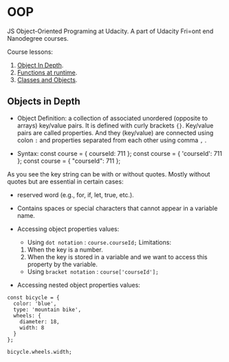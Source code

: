 # OOP

JS Object-Oriented Programing at Udacity. A part of Udacity Fri=ont end Nanodegree courses.

Course lessons:

1. [Object In Depth](#objects-in-depth).
2. [Functions at runtime](#functions-at-runtime).
3. [Classes and Objects](#classes-and-objects).

## Objects in Depth

- Object Definition:  a collection of associated unordered (opposite to arrays) key/value pairs. It is defined with curly brackets `{}`. Key/value pairs are called properties. And they (key/value) are connected using colon `:` and properties separated from each other using comma `,` .

- Syntax: 
const course = { courseId: 711 }; 
const course = { 'courseId': 711 }; 
const course = { "courseId": 711 };

As you see the key string can be with or without quotes. Mostly without quotes but are essential in certain cases: 
- reserved word (e.g., for, if, let, true, etc.).
- Contains spaces or special characters that cannot appear in a variable name.

- Accessing object properties values:

  - Using `dot notation` : `course.courseId;`
  Limitations:
  1. When the key is a number.
  2. When the key is stored in a variable and we want to access this property by the variable.
  - Using `bracket notation` : `course['courseId'];`
  
- Accessing nested object properties values:

```
const bicycle = {
  color: 'blue',
  type: 'mountain bike',
  wheels: {
    diameter: 18,
    width: 8
  }
};

bicycle.wheels.width;
```







